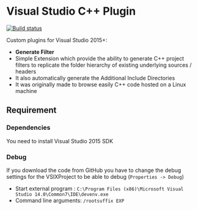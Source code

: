 # Visual Studio C++ Plugin

[![Build status](https://ci.appveyor.com/api/projects/status/xq7g1w19ufbx3htt?svg=true)](https://ci.appveyor.com/project/Dllieu/visualstudiocppextensions)


Custom plugins for Visual Studio 2015+:
- **Generate Filter**
 - Simple Extension which provide the ability to generate C++ project filters to replicate the folder hierarchy of existing underlying sources / headers
 - It also automatically generate the Additional Include Directories
 - It was originally made to browse easily C++ code hosted on a Linux machine

## Requirement
### Dependencies
You need to install Visual Studio 2015 SDK
### Debug
If you download the code from GitHub you have to change the debug settings for the VSIXProject to be able to debug (```Properties -> Debug```)
- Start external program : ```C:\Program Files (x86)\Microsoft Visual Studio 14.0\Common7\IDE\devenv.exe```
- Command line arguments: ```/rootsuffix EXP```
